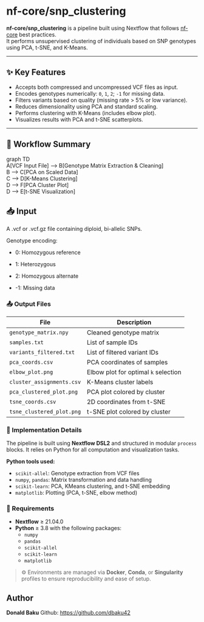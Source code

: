 # nf-core/snp_clustering

**nf-core/snp_clustering** is a pipeline built using Nextflow that follows [nf-core](https://nf-co.re) best practices.  
It performs unsupervised clustering of individuals based on SNP genotypes using PCA, t-SNE, and K-Means.

---

## ✨ Key Features

- Accepts both compressed and uncompressed VCF files as input.
- Encodes genotypes numerically: `0`, `1`, `2`; `-1` for missing data.
- Filters variants based on quality (missing rate > 5% or low variance).
- Reduces dimensionality using PCA and standard scaling.
- Performs clustering with K-Means (includes elbow plot).
- Visualizes results with PCA and t-SNE scatterplots.

---

## 🔄 Workflow Summary

graph TD\
  A[VCF Input File] --> B[Genotype Matrix Extraction & Cleaning]\
  B --> C[PCA on Scaled Data]\
  C --> D[K-Means Clustering]\
  D --> F[PCA Cluster Plot]\
  D --> E[t-SNE Visualization]

## 📥 Input
A .vcf or .vcf.gz file containing diploid, bi-allelic SNPs.

Genotype encoding:

- 0: Homozygous reference

- 1: Heterozygous

- 2: Homozygous alternate

- -1: Missing data

### 📤 Output Files

| **File**                    | **Description**                                 |
|-----------------------------|--------------------------------------------------|
| `genotype_matrix.npy`       | Cleaned genotype matrix                         |
| `samples.txt`               | List of sample IDs                              |
| `variants_filtered.txt`     | List of filtered variant IDs                    |
| `pca_coords.csv`            | PCA coordinates of samples                      |
| `elbow_plot.png`            | Elbow plot for optimal `k` selection            |
| `cluster_assignments.csv`   | K-Means cluster labels                          |
| `pca_clustered_plot.png`    | PCA plot colored by cluster                     |
| `tsne_coords.csv`           | 2D coordinates from t-SNE                       |
| `tsne_clustered_plot.png`   | t-SNE plot colored by cluster                   |

### 🧱 Implementation Details

The pipeline is built using **Nextflow DSL2** and structured in modular `process` blocks. It relies on Python for all computation and visualization tasks.

**Python tools used:**

- `scikit-allel`: Genotype extraction from VCF files  
- `numpy`, `pandas`: Matrix transformation and data handling  
- `scikit-learn`: PCA, KMeans clustering, and t-SNE embedding  
- `matplotlib`: Plotting (PCA, t-SNE, elbow method)
### 🔧 Requirements

- **Nextflow** ≥ 21.04.0
- **Python** ≥ 3.8 with the following packages:
  - `numpy`
  - `pandas`
  - `scikit-allel`
  - `scikit-learn`
  - `matplotlib`

> ⚙️ Environments are managed via **Docker**, **Conda**, or **Singularity** profiles to ensure reproducibility and ease of setup.
## Author
**Donald Baku** Github: https://github.com/dbaku42
